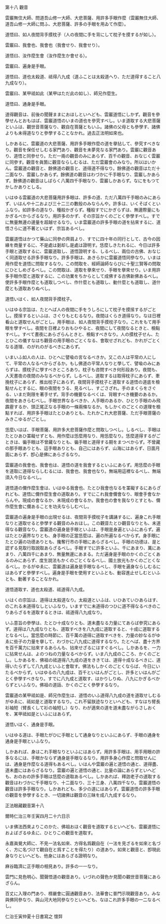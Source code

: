 

第十八 觀音  

  

 雲巖無住大師、問道吾山修一大師、大悲菩薩、用許多手眼作麼（雲巖無住大師、道吾山修一大師に問ふ、大悲菩薩、許多の手眼を用ゐて作麼）。  

 道悟曰、如人夜間背手摸枕子（人の夜間に手を背にして枕子を摸するが如し）。  

 雲巖曰、我會也、我會也（我會せり、我會せり）。  

 道悟曰、汝作麼生會（汝作麼生か會せる）。  

 雲巖曰、遍身是手眼。  

 道悟曰、道也太殺道、祗得八九成（道ふことは太殺道へり、ただ道得すること八九成なり）。  

 雲巖曰、某甲祗如此（某甲はただ此の如し）、師兄作麼生。  

 道悟曰、通身是手眼。  

 道得觀音は、前後の聞聲ままにおほしといへども、雲巖道悟にしかず。觀音を參學せんとおもはば、雲巖道悟のいまの道也を參究すべし。いま道取する大悲菩薩といふは、觀世音菩薩なり、觀自在菩薩ともいふ。諸佛の父母とも參學す、諸佛よりも未得道なりと參學することなかれ。過去正法明如來也。  

 しかあるに、雲巖道の大悲菩薩、用許多手眼作麼の道を擧拈して、參究すべきなり。觀音を保任せしむる家門あり、觀音を未夢見なる家門あり。雲巖に觀音あり、道悟と同參せり。ただ一兩の觀音のみにあらず、百千の觀音、おなじく雲巖に同參す。觀音を眞箇に觀音ならしむるは、ただ雲巖會のみなり。所以はいかん。雲巖道の觀音と、餘佛道の觀音と、道得道不得なり。餘佛道の觀音はただ十二面なり、雲巖しかあらず。餘佛道の觀音はわづかに千手眼なり、雲巖しかあらず。餘佛道の觀音はしばらく八萬四千手眼なり、雲巖しかあらず。なにをもつてかしかありとしる。  

 いはゆる雲巖道の大悲菩薩用許多眼は、許多の道、ただ八萬四千手眼のみにあらず、いはんや十二および三十二三の數般のみならんや。許多は、いくそばくといふなり。如許多の道なり、種般かぎらず。種般すでにかぎらずは、無邊際量にもかぎるべからざるなり。用許多のかず、その宗旨かくのごとく參學すべし。すでに無量無邊の邊量を超越せるなり。いま雲巖道の許多手眼の道を拈來するに、道悟さらに道不著といはず、宗旨あるべし。  

 雲巖道悟はかつて藥山に同參の齊肩より、すでに四十年の同行として、古今の因緣を商量するに、不是處は剗却し是處は證明す。恁麼しきたれるに、今日は許多手眼と道取するに、雲巖道取し、道悟證明する、しるべし、兩位の古佛、おなじく同道取せる許多手眼なり。許多手眼は、あきらかに雲巖道悟同參なり。いまは用作麼を道悟に問取するなり。この問取を、經師論師ならびに十聖三賢等の問取にひとしめざるべし。この問取は、道取を擧來せり、手眼を擧來せり。いま用許多手眼作麼と道取するに、この功業をちからとして成佛する古佛新佛あるべし。使許多手眼作麼とも道取しつべし、作什麼とも道取し、動什麼とも道取し、道什麼とも道取ありぬべし。  

 道悟いはく、如人夜間背手摸枕子。  

 いはゆる宗旨は、たとへば人の夜間に手をうしろにして枕子を摸𢱢するがごとし。摸𢱢するといふは、さぐりもとむるなり。夜間はくらき道得なり。なほ日裡看山と道取せんがごとし。用手眼は、如人夜間背手摸枕子なり。これをもて用手眼を學すべし。夜間を日裡よりおもひやると、夜間にして夜間なるときと、檢點すべし。すべて晝夜にあらざらんときと、檢點すべきなり。人の摸枕子せん、たとひこの儀すなはち觀音の用手眼のごとくなる、會取せざれども、かれがごとくなる道理、のがれのがるべきにあらず。  

 いまいふ如人の人は、ひとへに譬喩の言なるべきか。又この人は平常の人にして、平常の人なるべからざるか。もし佛道の平常人なりと學して、譬喩のみにあらずは、摸枕子に學すべきところあり。枕子も咨問すべき何形段あり。夜間も、人天晝夜の夜間のみなるべからず。しるべし、道取するは取得枕子にあらず、牽挽枕子にあらず、推出枕子にあらず。夜間背手摸枕子と道取する道悟の道底を檢點せんとするに、眼の夜間をうる、見るべし、すごさざれ。手のまくらをさぐる、いまだ劑限を著手せず。背手の機要なるべくは、背眼すべき機要のあるか。夜間をあきらむべし。手眼世界なるべきか、人手眼のあるか、ひとり手眼のみ飛霹靂するか、頭正尾正なる手眼の一條兩條なるか。もしかくのごとくの道理を檢點すれば、用許多手眼はたとひありとも、たれかこれ大悲菩薩、ただ手眼菩薩のみきこゆるがごとし。  

 恁麼いはば、手眼菩薩、用許多大悲菩薩作麼と問取しつべし。しるべし、手眼はたとひあひ罣礙せずとも、用作麼は恁麼用なり、用恁麼なり。恁麼道得するがごときは、徧手眼は不曾藏なりとも、徧手眼と道得する期をまつべからず。不曾藏の那手眼ありとも、這手眼ありとも、自己にはあらず、山海にはあらず、日面月面にあらず、卽心是佛にあらざるなり。  

 雲巖道の我會也、我會也は、道悟の道を我會するといふにあらず。用恁麼の手眼を道取に道得ならしむるには、我會也、我會也なり。無端用這裡なるべし、無端須入今日なるべし。  

 道悟道の儞作麼生會は、いはゆる我會也、たとひ我會也なるを罣礙するにあらざれども、道悟に儞作麼生會の道取あり。すでにこれ我會儞會なり、眼會手會なからんや。現成の會なるか、未現成の會なるか。我會也の會を我なりとすとも、儞作麼生會に儞あることを功夫ならしむべし。  

 雲巖道の遍身是手眼の出現せるは、夜間背手摸枕子を講誦するに、遍身これ手眼なりと道取せると參學する觀音のみおほし。この觀音たとひ觀音なりとも、未道得なる觀音なり。雲巖道の遍身是手眼といふは、手眼是身遍といふにあらず。遍はたとひ遍界なりとも、身手眼の正當恁麼は、遍の所遍なるべからず。身手眼にたとひ遍の功德ありとも、攙奪行市の手眼にあらざるべし。手眼の功德は、是と認ずる見取行取說取あらざるべし。手眼すでに許多といふ、千にあまり、萬にあまり、八萬四千にあまり、無量無邊にあまる。ただ遍身是手眼のかくのごとくあるのみにあらず、度生說法もかくのごとくなるべし、國土放光もかくのごとくなるべし。かるがゆゑに、雲巖道は遍身是手眼なるべし、手眼を遍身ならしむるにはあらずと參學すべし。遍身是手眼を使用すといふとも、動容進止せしむといふとも、動著することなかれ。  

 道悟道取す、道也太殺道、祗道得八九成。  

 いはくの宗旨は、道得は太殺道なり。太殺道といふは、いひあていひあらはす、のこれる未道得なしといふなり。いますでに未道得のつひに道不得なるべきのこりあらざるを道取するときは、祗道得八九成なり。  

 いふ意旨の參學は、たとひ十成なりとも、道未盡なる力量にてあらば參究にあらず。道得は八九成なりとも、道取すべきを八九成に道取すると、十成に道取するとなるべし。當恁麼の時節に、百千萬の道得に道取すべきを、力量の妙なるがゆゑに些子の力量を擧して、わづかに八九成に道得するなり。たとへば、盡十方界を百千萬力に拈來するあらんも、拈來せざるにはすぐるべし。しかあるを、一力に拈來せんは、よのつねの力量なるべからず。いま八九成のこころ、かくのごとし。しかあるを、佛祖の祗道得八九成の道をききては、道得十成なるべきに、道得いたらずして八九成といふと會取す。佛法もしかくのごとくならば、今日にいたるべからず。いはゆるの八九成は、百千といはんがごとし、許多といはんがごとく參學すべきなり。すでに八九成と道取す、はかりしりぬ、八九にかぎるべからずといふなり。佛祖の道話、かくのごとく參學するなり。  

 雲巖道の某甲祗如是、師兄作麼生は、道悟のいふ道得八九成の道を道取せしむるがゆゑに、祗如是と道取するなり。これ不留朕迹なりといへども、すなはち臂長衫袖短（臂長くして衫の袖短し）なり、わが適來の道を道未盡ながらさしおくを、某甲祗如是といふにはあらず。  

 道悟いはく、通身是手眼。  

 いはゆる道は、手眼たがひに手眼として通身なりといふにあらず、手眼の通身を通身是手眼といふなり。  

 しかあれば、身はこれ手眼なりといふにはあらず。用許多手眼は、用手用眼の許多なるには、手眼かならず通身是手眼なるなり。用許多身心作麼と問取せんには、通身是作麼なる道得もあるべし。いはんや雲巖の遍と道悟の通と、道得盡、道未盡にはあらざるなり。雲巖の遍と道悟の通と、比量の論にあらずといへども、おのおの許多手眼は恁麼の道取あるべし。しかあれば、釋迦老子の道取する觀音はわづかに千手眼なり、十二面なり、三十三身、八萬四千なり。雲巖道悟の觀音は許多手眼なり。しかあれども、多少の道にはあらず。雲巖道悟の許多手眼の觀音を參學するとき、一切諸佛は觀音の三昧を成八九成するなり。  

  

正法眼藏觀音第十八  

  

 爾時仁治三年壬寅四月二十六日示  

  

 いま佛法西來よりこのかた、佛祖おほく觀音を道取するといへども、雲巖道悟におよばざるゆゑに、ひとりこの觀音を道取す。  

 永嘉眞覺大師に、不見一法名如來、方得名爲觀自在（一法を見ざるを如來と名づく、方に名づけて觀自在と爲すことを得たり）の道あり。如來と觀音と、卽現此身なりといへども、他身にはあらざる證明なり。  

麻谷臨濟に正手眼の相見あり。許多の一一なり。  

 雲門に見色明心、聞聲悟道の觀音あり。いづれの聲色か見聞の觀世音菩薩にあらざらん。  

 百丈に入理の門あり、楞嚴會に圓通觀音あり、法華會に普門示現觀音あり。みな與佛同參なり、與山河大地同參なりといへども、なほこれ許多手眼の一二なるべし。  

  

 仁治壬寅仲夏十日書寫之 懷弉  

  




